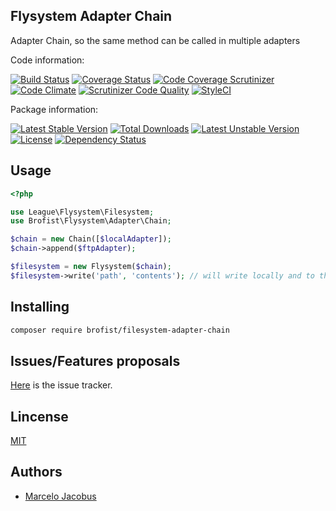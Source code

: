 Flysystem Adapter Chain
-----------------

Adapter Chain, so the same method can be called in multiple adapters

Code information:

[![Build Status](https://travis-ci.org/mjacobus/flysystem-adapter-chain.png?branch=master)](https://travis-ci.org/mjacobus/flysystem-adapter-chain)
[![Coverage Status](https://coveralls.io/repos/mjacobus/flysystem-adapter-chain/badge.png?branch=master)](https://coveralls.io/r/mjacobus/flysystem-adapter-chain?branch=master)
[![Code Coverage Scrutinizer](https://scrutinizer-ci.com/g/mjacobus/flysystem-adapter-chain/badges/coverage.png?b=master)](https://scrutinizer-ci.com/g/mjacobus/flysystem-adapter-chain/?branch=master)
[![Code Climate](https://codeclimate.com/github/mjacobus/flysystem-adapter-chain.png)](https://codeclimate.com/github/mjacobus/flysystem-adapter-chain)
[![Scrutinizer Code Quality](https://scrutinizer-ci.com/g/mjacobus/flysystem-adapter-chain/badges/quality-score.png?b=master)](https://scrutinizer-ci.com/g/mjacobus/flysystem-adapter-chain/?branch=master)
[![StyleCI](https://styleci.io/repos/71474560/shield)](https://styleci.io/repos/71474560)

Package information:

[![Latest Stable Version](https://poser.pugx.org/brofist/filesystem-adapter-chain/v/stable.svg)](https://packagist.org/packages/brofist/filesystem-adapter-chain)
[![Total Downloads](https://poser.pugx.org/brofist/filesystem-adapter-chain/downloads.svg)](https://packagist.org/packages/brofist/filesystem-adapter-chain)
[![Latest Unstable Version](https://poser.pugx.org/brofist/filesystem-adapter-chain/v/unstable.svg)](https://packagist.org/packages/brofist/filesystem-adapter-chain)
[![License](https://poser.pugx.org/brofist/filesystem-adapter-chain/license.svg)](https://packagist.org/packages/brofist/filesystem-adapter-chain)
[![Dependency Status](https://gemnasium.com/brofist/filesystem-adapter-chain.png)](https://gemnasium.com/brofist/filesystem-adapter-chain)


## Usage


```php
<?php

use League\Flysystem\Filesystem;
use Brofist\Flysystem\Adapter\Chain;

$chain = new Chain([$localAdapter]);
$chain->append($ftpAdapter);

$filesystem = new Flysystem($chain);
$filesystem->write('path', 'contents'); // will write locally and to the ftp
```

## Installing

```bash
composer require brofist/filesystem-adapter-chain
```

## Issues/Features proposals

[Here](https://github.com/mjacobus/flysystem-adapter-chain/issues) is the issue tracker.

## Lincense

[MIT](MIT-LICENSE)

## Authors

- [Marcelo Jacobus](https://github.com/mjacobus)
